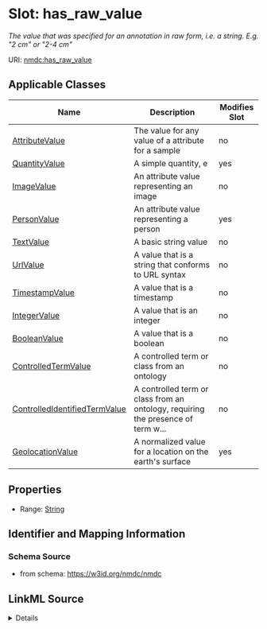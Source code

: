 # Slot: has_raw_value


_The value that was specified for an annotation in raw form, i.e. a string. E.g. "2 cm" or "2-4 cm"_



URI: [nmdc:has_raw_value](https://w3id.org/nmdc/has_raw_value)



<!-- no inheritance hierarchy -->




## Applicable Classes

| Name | Description | Modifies Slot |
| --- | --- | --- |
[AttributeValue](AttributeValue.md) | The value for any value of a attribute for a sample |  no  |
[QuantityValue](QuantityValue.md) | A simple quantity, e |  yes  |
[ImageValue](ImageValue.md) | An attribute value representing an image |  no  |
[PersonValue](PersonValue.md) | An attribute value representing a person |  yes  |
[TextValue](TextValue.md) | A basic string value |  no  |
[UrlValue](UrlValue.md) | A value that is a string that conforms to URL syntax |  no  |
[TimestampValue](TimestampValue.md) | A value that is a timestamp |  no  |
[IntegerValue](IntegerValue.md) | A value that is an integer |  no  |
[BooleanValue](BooleanValue.md) | A value that is a boolean |  no  |
[ControlledTermValue](ControlledTermValue.md) | A controlled term or class from an ontology |  no  |
[ControlledIdentifiedTermValue](ControlledIdentifiedTermValue.md) | A controlled term or class from an ontology, requiring the presence of term w... |  no  |
[GeolocationValue](GeolocationValue.md) | A normalized value for a location on the earth's surface |  yes  |







## Properties

* Range: [String](String.md)





## Identifier and Mapping Information







### Schema Source


* from schema: https://w3id.org/nmdc/nmdc




## LinkML Source

<details>
```yaml
name: has_raw_value
description: The value that was specified for an annotation in raw form, i.e. a string.
  E.g. "2 cm" or "2-4 cm"
from_schema: https://w3id.org/nmdc/nmdc
rank: 1000
domain: AttributeValue
multivalued: false
alias: has_raw_value
domain_of:
- AttributeValue
- QuantityValue
range: string

```
</details>